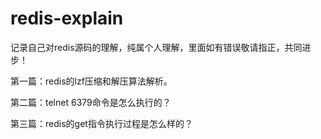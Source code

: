 # redis-explain
记录自己对redis源码的理解，纯属个人理解，里面如有错误敬请指正，共同进步！ 

第一篇：redis的lzf压缩和解压算法解析。

第二篇：telnet 6379命令是怎么执行的？

第三篇：redis的get指令执行过程是怎么样的？
